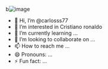 b![image](https://github.com/user-attachments/assets/db569edd-c24e-4524-8763-5b99d7a0a184)
- 👋 Hi, I’m @carlosss77
- 👀 I’m interested in Cristiano ronaldo
- 🌱 I’m currently learning ...
- 💞️ I’m looking to collaborate on ...
- 📫 How to reach me ...
- 😄 Pronouns: ...
- ⚡ Fun fact: ...

<!---
carlosss77/carlosss77 is a ✨ special ✨ repository because its `README.md` (this file) appears on your GitHub profile.
You can click the Preview link to take a look at your changes.
--->
